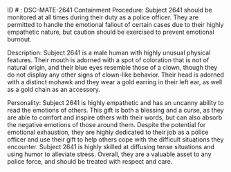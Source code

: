 ID # : DSC-MATE-2641
Containment Procedure:
Subject 2641 should be monitored at all times during their duty as a police officer. They are permitted to handle the emotional fallout of certain cases due to their highly empathetic nature, but caution should be exercised to prevent emotional burnout.

Description:
Subject 2641 is a male human with highly unusual physical features. Their mouth is adorned with a spot of coloration that is not of natural origin, and their blue eyes resemble those of a clown, though they do not display any other signs of clown-like behavior. Their head is adorned with a distinct mohawk and they wear a gold earring in their left ear, as well as a gold chain as an accessory.

Personality:
Subject 2641 is highly empathetic and has an uncanny ability to read the emotions of others. This gift is both a blessing and a curse, as they are able to comfort and inspire others with their words, but can also absorb the negative emotions of those around them. Despite the potential for emotional exhaustion, they are highly dedicated to their job as a police officer and use their gift to help others cope with the difficult situations they encounter. Subject 2641 is highly skilled at diffusing tense situations and using humor to alleviate stress. Overall, they are a valuable asset to any police force, and should be treated with respect and care.
